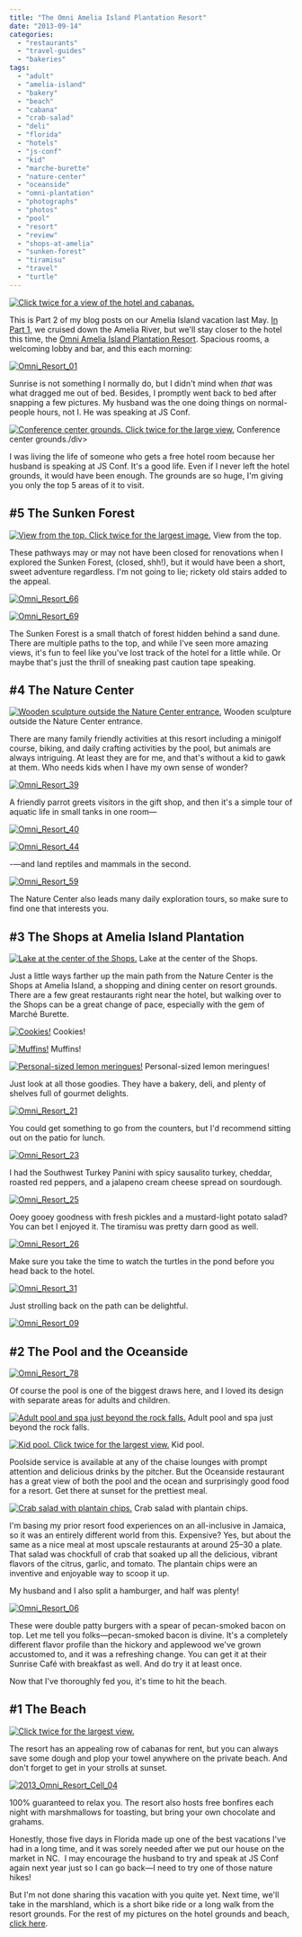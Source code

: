 ```yaml
---
title: "The Omni Amelia Island Plantation Resort"
date: "2013-09-14"
categories:
  - "restaurants"
  - "travel-guides"
  - "bakeries"
tags:
  - "adult"
  - "amelia-island"
  - "bakery"
  - "beach"
  - "cabana"
  - "crab-salad"
  - "deli"
  - "florida"
  - "hotels"
  - "js-conf"
  - "kid"
  - "marche-burette"
  - "nature-center"
  - "oceanside"
  - "omni-plantation"
  - "photographs"
  - "photos"
  - "pool"
  - "resort"
  - "review"
  - "shops-at-amelia"
  - "sunken-forest"
  - "tiramisu"
  - "travel"
  - "turtle"
---
```





<div class="caption">

[![Click twice for a view of the hotel and cabanas.](http://s3.amazonaws.com/thegourmez-wpmedia/2013/09/Omni_Resort_81-1024x106.jpg)](http://www.thegourmez.com/2013/09/the-omni-amelia-island-plantation-resort/omni_resort_81/)</div>


This is Part 2 of my blog posts on our Amelia Island vacation last May. [In Part 1,](https://thegourmez.com/blog/2013-09-09-pajama-daves-amelia-river-cruise/) we cruised down the Amelia River, but we'll stay closer to the hotel this time, the [Omni Amelia Island Plantation Resort](http://www.omnihotels.com/FindAHotel/AmeliaIsland.aspx). Spacious rooms, a welcoming lobby and bar, and this each morning:

[![Omni_Resort_01](http://s3.amazonaws.com/thegourmez-wpmedia/2013/09/Omni_Resort_01-500x332.jpg)](http://www.thegourmez.com/2013/09/the-omni-amelia-island-plantation-resort/omni_resort_01/)

Sunrise is not something I normally do, but I didn't mind when _that_ was what dragged me out of bed. Besides, I promptly went back to bed after snapping a few pictures. My husband was the one doing things on normal-people hours, not I. He was speaking at JS Conf.




<div class="caption">

[![Conference center grounds. Click twice for the large view.](http://s3.amazonaws.com/thegourmez-wpmedia/2013/09/Omni_Resort_07-1024x370.jpg)](http://www.thegourmez.com/2013/09/the-omni-amelia-island-plantation-resort/omni_resort_07/) Conference center grounds./div>


I was living the life of someone who gets a free hotel room because her husband is speaking at JS Conf. It's a good life. Even if I never left the hotel grounds, it would have been enough. The grounds are so huge, I'm giving you only the top 5 areas of it to visit.

## #5 The Sunken Forest




<div class="caption">

[![View from the top. Click twice for the largest image.](http://s3.amazonaws.com/thegourmez-wpmedia/2013/09/Omni_Resort_61-1024x161.jpg)](http://www.thegourmez.com/2013/09/the-omni-amelia-island-plantation-resort/omni_resort_61/) View from the top.</div>


These pathways may or may not have been closed for renovations when I explored the Sunken Forest, (closed, shh!), but it would have been a short, sweet adventure regardless. I'm not going to lie; rickety old stairs added to the appeal.

[![Omni_Resort_66](http://s3.amazonaws.com/thegourmez-wpmedia/2013/09/Omni_Resort_66.jpg)](http://www.thegourmez.com/2013/09/the-omni-amelia-island-plantation-resort/omni_resort_66/)

[![Omni_Resort_69](http://s3.amazonaws.com/thegourmez-wpmedia/2013/09/Omni_Resort_69-332x500.jpg)](http://www.thegourmez.com/2013/09/the-omni-amelia-island-plantation-resort/omni_resort_69/)

The Sunken Forest is a small thatch of forest hidden behind a sand dune. There are multiple paths to the top, and while I've seen more amazing views, it's fun to feel like you've lost track of the hotel for a little while. Or maybe that's just the thrill of sneaking past caution tape speaking.

## #4 The Nature Center




<div class="caption">

[![Wooden sculpture outside the Nature Center entrance.](http://s3.amazonaws.com/thegourmez-wpmedia/2013/09/Omni_Resort_35-332x500.jpg)](http://www.thegourmez.com/2013/09/the-omni-amelia-island-plantation-resort/omni_resort_35/) Wooden sculpture outside the Nature Center entrance.</div>


There are many family friendly activities at this resort including a minigolf course, biking, and daily crafting activities by the pool, but animals are always intriguing. At least they are for me, and that's without a kid to gawk at them. Who needs kids when I have my own sense of wonder?

[![Omni_Resort_39](http://s3.amazonaws.com/thegourmez-wpmedia/2013/09/Omni_Resort_39-332x500.jpg)](http://www.thegourmez.com/2013/09/the-omni-amelia-island-plantation-resort/omni_resort_39/)

A friendly parrot greets visitors in the gift shop, and then it's a simple tour of aquatic life in small tanks in one room—

[![Omni_Resort_40](http://s3.amazonaws.com/thegourmez-wpmedia/2013/09/Omni_Resort_40-500x332.jpg)](http://www.thegourmez.com/2013/09/the-omni-amelia-island-plantation-resort/omni_resort_40/)

[![Omni_Resort_44](http://s3.amazonaws.com/thegourmez-wpmedia/2013/09/Omni_Resort_44-500x332.jpg)](http://www.thegourmez.com/2013/09/the-omni-amelia-island-plantation-resort/omni_resort_44/)

\-—and land reptiles and mammals in the second.

[![Omni_Resort_59](http://s3.amazonaws.com/thegourmez-wpmedia/2013/09/Omni_Resort_59-500x332.jpg)](http://www.thegourmez.com/2013/09/the-omni-amelia-island-plantation-resort/omni_resort_59/)

The Nature Center also leads many daily exploration tours, so make sure to find one that interests you.

## #3 The Shops at Amelia Island Plantation




<div class="caption">

[![ Lake at the center of the Shops.](http://s3.amazonaws.com/thegourmez-wpmedia/2013/09/Omni_Resort_13-332x500.jpg)](http://www.thegourmez.com/2013/09/the-omni-amelia-island-plantation-resort/omni_resort_13/) Lake at the center of the Shops.</div>


Just a little ways farther up the main path from the Nature Center is the Shops at Amelia Island, a shopping and dining center on resort grounds. There are a few great restaurants right near the hotel, but walking over to the Shops can be a great change of pace, especially with the gem of Marché Burette.




<div class="caption">

[![Cookies!](http://s3.amazonaws.com/thegourmez-wpmedia/2013/09/Omni_Resort_17-500x332.jpg)](http://www.thegourmez.com/2013/09/the-omni-amelia-island-plantation-resort/omni_resort_17/) Cookies!</div>





<div class="caption">

[![Muffins!](http://s3.amazonaws.com/thegourmez-wpmedia/2013/09/Omni_Resort_18-332x500.jpg)](http://www.thegourmez.com/2013/09/the-omni-amelia-island-plantation-resort/omni_resort_18/) Muffins!</div>





<div class="caption">

[![Personal-sized lemon meringues!](http://s3.amazonaws.com/thegourmez-wpmedia/2013/09/Omni_Resort_20-500x332.jpg)](http://www.thegourmez.com/2013/09/the-omni-amelia-island-plantation-resort/omni_resort_20/) Personal-sized lemon meringues!</div>


Just look at all those goodies. They have a bakery, deli, and plenty of shelves full of gourmet delights.

[![Omni_Resort_21](http://s3.amazonaws.com/thegourmez-wpmedia/2013/09/Omni_Resort_21-500x332.jpg)](http://www.thegourmez.com/2013/09/the-omni-amelia-island-plantation-resort/omni_resort_21/)

You could get something to go from the counters, but I'd recommend sitting out on the patio for lunch.

[![Omni_Resort_23](http://s3.amazonaws.com/thegourmez-wpmedia/2013/09/Omni_Resort_23-332x500.jpg)](http://www.thegourmez.com/2013/09/the-omni-amelia-island-plantation-resort/omni_resort_23/)

I had the Southwest Turkey Panini with spicy sausalito turkey, cheddar, roasted red peppers, and a jalapeno cream cheese spread on sourdough.

[![Omni_Resort_25](http://s3.amazonaws.com/thegourmez-wpmedia/2013/09/Omni_Resort_25-500x332.jpg)](http://www.thegourmez.com/2013/09/the-omni-amelia-island-plantation-resort/omni_resort_25/)

Ooey gooey goodness with fresh pickles and a mustard-light potato salad? You can bet I enjoyed it. The tiramisu was pretty darn good as well.

[![Omni_Resort_26](http://s3.amazonaws.com/thegourmez-wpmedia/2013/09/Omni_Resort_26-332x500.jpg)](http://www.thegourmez.com/2013/09/the-omni-amelia-island-plantation-resort/omni_resort_26/)

Make sure you take the time to watch the turtles in the pond before you head back to the hotel.

[![Omni_Resort_31](http://s3.amazonaws.com/thegourmez-wpmedia/2013/09/Omni_Resort_31-500x332.jpg)](http://www.thegourmez.com/2013/09/the-omni-amelia-island-plantation-resort/omni_resort_31/)

Just strolling back on the path can be delightful.

[![Omni_Resort_09](http://s3.amazonaws.com/thegourmez-wpmedia/2013/09/Omni_Resort_09-332x500.jpg)](http://www.thegourmez.com/2013/09/the-omni-amelia-island-plantation-resort/omni_resort_09/)

## #2 The Pool and the Oceanside

[![Omni_Resort_78](http://s3.amazonaws.com/thegourmez-wpmedia/2013/09/Omni_Resort_78-500x332.jpg)](http://www.thegourmez.com/2013/09/the-omni-amelia-island-plantation-resort/omni_resort_78/)

Of course the pool is one of the biggest draws here, and I loved its design with separate areas for adults and children.




<div class="caption">

[![Adult pool and spa just beyond the rock falls.](http://s3.amazonaws.com/thegourmez-wpmedia/2013/09/Omni_Resort_76-500x332.jpg)](http://www.thegourmez.com/2013/09/the-omni-amelia-island-plantation-resort/omni_resort_76/) Adult pool and spa just beyond the rock falls.</div>





<div class="caption">

[![Kid pool. Click twice for the largest view.](http://s3.amazonaws.com/thegourmez-wpmedia/2013/09/Omni_Resort_79-1024x313.jpg)](http://www.thegourmez.com/2013/09/the-omni-amelia-island-plantation-resort/omni_resort_79/) Kid pool.</div>


Poolside service is available at any of the chaise lounges with prompt attention and delicious drinks by the pitcher. But the Oceanside restaurant has a great view of both the pool and the ocean and surprisingly good food for a resort. Get there at sunset for the prettiest meal.




<div class="caption">

[![Crab salad with plantain chips.](http://s3.amazonaws.com/thegourmez-wpmedia/2013/09/Omni_Resort_05-500x332.jpg)](http://www.thegourmez.com/2013/09/the-omni-amelia-island-plantation-resort/omni_resort_05/) Crab salad with plantain chips.</div>


I'm basing my prior resort food experiences on an all-inclusive in Jamaica, so it was an entirely different world from this. Expensive? Yes, but about the same as a nice meal at most upscale restaurants at around $25–$30 a plate. That salad was chockfull of crab that soaked up all the delicious, vibrant flavors of the citrus, garlic, and tomato. The plantain chips were an inventive and enjoyable way to scoop it up.

My husband and I also split a hamburger, and half was plenty!

[![Omni_Resort_06](http://s3.amazonaws.com/thegourmez-wpmedia/2013/09/Omni_Resort_06-500x332.jpg)](http://www.thegourmez.com/2013/09/the-omni-amelia-island-plantation-resort/omni_resort_06/)

These were double patty burgers with a spear of pecan-smoked bacon on top. Let me tell you folks—pecan-smoked bacon is divine. It's a completely different flavor profile than the hickory and applewood we've grown accustomed to, and it was a refreshing change. You can get it at their Sunrise Café with breakfast as well. And do try it at least once.

Now that I've thoroughly fed you, it's time to hit the beach.

## #1 The Beach




<div class="caption">

[![Click twice for the largest view.](http://s3.amazonaws.com/thegourmez-wpmedia/2013/09/Omni_Resort_82-1024x169.jpg)](http://www.thegourmez.com/2013/09/the-omni-amelia-island-plantation-resort/omni_resort_82/) </div>


The resort has an appealing row of cabanas for rent, but you can always save some dough and plop your towel anywhere on the private beach. And don't forget to get in your strolls at sunset.

[![2013_Omni_Resort_Cell_04](http://s3.amazonaws.com/thegourmez-wpmedia/2013/09/2013_Omni_Resort_Cell_04.jpg)](http://www.thegourmez.com/2013/09/the-omni-amelia-island-plantation-resort/2013_omni_resort_cell_04/)

100% guaranteed to relax you. The resort also hosts free bonfires each night with marshmallows for toasting, but bring your own chocolate and grahams.

Honestly, those five days in Florida made up one of the best vacations I've had in a long time, and it was sorely needed after we put our house on the market in NC.  I may encourage the husband to try and speak at JS Conf again next year just so I can go back—I need to try one of those nature hikes!

But I'm not done sharing this vacation with you quite yet. Next time, we'll take in the marshland, which is a short bike ride or a long walk from the resort grounds. For the rest of my pictures on the hotel grounds and beach, [click here](https://www.facebook.com/media/set/?set=a.10151473862544607.1073741834.567409606&type=1&l=5e35e8838d).
